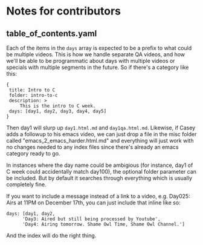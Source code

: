 # Notes for contributors

## table_of_contents.yaml

Each of the items in the `days` array is expected to be a prefix to what
could be multiple videos. This is how we handle separate QA videos, and
how we'll be able to be programmatic about days with multiple videos or
specials with multiple segments in the future.  So if there's a category
like this:

    {
     title: Intro to C
     folder: intro-to-c
     description: >
         This is the intro to C week.
     days: [day1, day2, day3, day4, day5]
    }

Then day1 will slurp up `day1.html.md` and `day1qa.html.md`.  Likewise,
if Casey adds a followup to his emacs video, we can just drop a file 
in the misc folder called "emacs_2_emacs_harder.html.md" and everything
will just work with no changes needed to any index files since there's
already an emacs category ready to go.

In instances where the day name could be ambigious (for instance, day1
of C week could accidentally match day100), the optional folder parameter
can be included.  But by default it searches through everything which
is usually completely fine.

If you want to include a message instead of a link to a video, e.g.
Day025: Airs at 11PM on December 17th, you can just include that inline
like so:

    days: [day1, day2,
          'Day3: Aired but still being processed by Youtube',
          'Day4: Airing tomorrow. Shame Owl Time, Shame Owl Channel.']

And the index will do the right thing.
